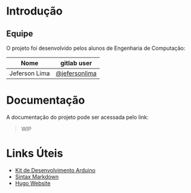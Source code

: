 # Introdução

## Equipe

O projeto foi desenvolvido pelos alunos de Engenharia de Computação:

|Nome| gitlab user|
|---|---|
|Jeferson Lima| [@jefersonlima](https://gitlab.com/jeferson.lima)|

# Documentação

A documentação do projeto pode ser acessada pelo link:

>  WIP

# Links Úteis

* [Kit de Desenvolvimento Arduino](https://www.arduino.cc/)
* [Sintax Markdown](https://docs.gitlab.com/ee/user/markdown.html)
* [Hugo Website](https://gohugo.io/)
